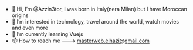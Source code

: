 - 👋 Hi, I’m @Azzin3tor, I was born in Italy(nera Milan) but I have Moroccan origins
- 👀 I’m interested in technology, travel around the world, watch movies and even more 
- 🌱 I’m currently learning Vuejs
- 📫 How to reach me ---> masterweb.elhazi@gmail.com
